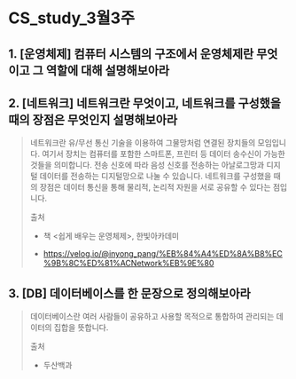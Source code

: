 # CS_study_3월3주

## 1. [운영체제] 컴퓨터 시스템의 구조에서 운영체제란 무엇이고 그 역할에 대해 설명해보아라



## 2. [네트워크] 네트워크란 무엇이고, 네트워크를 구성했을 때의 장점은 무엇인지 설명해보아라

> 네트워크란 유/무선 통신 기술을 이용하여 그물망처럼 연결된 장치들의 모임입니다. 여기서 장치는 컴퓨터를 포함한 스마트폰, 프린터 등 데이터 송수신이 가능한 것들을 의미합니다. 전송 신호에 따라 음성 신호를 전송하는 아날로그망과 디지털 데이터를 전송하는 디지털망으로 나눌 수 있습니다. 네트워크를 구성했을 때의 장점은 데이터 통신을 통해 물리적, 논리적 자원을 서로 공유할 수 있다는 점입니다. 
>
> 출처
>
> - 책 <쉽게 배우는 운영체제>, 한빛아카데미
>
> - https://velog.io/@inyong_pang/%EB%84%A4%ED%8A%B8%EC%9B%8C%ED%81%ACNetwork%EB%9E%80



## 3. [DB] 데이터베이스를 한 문장으로 정의해보아라

> 데이터베이스란 여러 사람들이 공유하고 사용할 목적으로 통합하여 관리되는 데이터의 집합을 뜻합니다.
>
> 출처
>
> - 두산백과